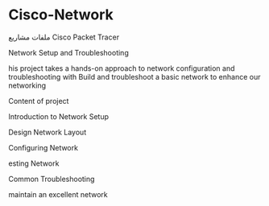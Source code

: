 # Cisco-Network
ملفات مشاريع Cisco Packet Tracer

Network Setup and Troubleshooting

his project takes a hands-on approach to network configuration and troubleshooting with Build and troubleshoot a basic network to enhance our networking

Content of project

Introduction to Network Setup

Design Network Layout

Configuring Network

esting Network

Common Troubleshooting

maintain an excellent network
